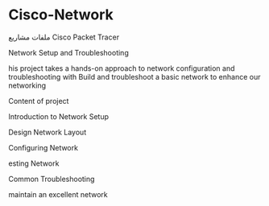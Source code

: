 # Cisco-Network
ملفات مشاريع Cisco Packet Tracer

Network Setup and Troubleshooting

his project takes a hands-on approach to network configuration and troubleshooting with Build and troubleshoot a basic network to enhance our networking

Content of project

Introduction to Network Setup

Design Network Layout

Configuring Network

esting Network

Common Troubleshooting

maintain an excellent network
